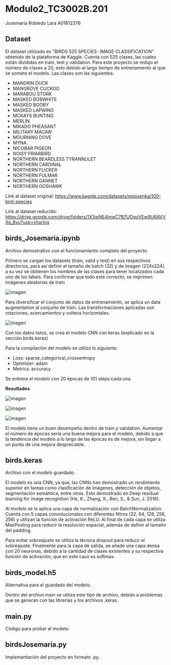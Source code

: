 # Modulo2_TC3002B.201

Josemaría Robledo Lara A01612376

## Dataset
El dataset utilizado es "BIRDS 525 SPECIES- IMAGE CLASSIFICATION" obtenido de la plataforma de Kaggle. Cuenta con 525 clases, las cuales están divididas en train, test y validation. Para este proyecto se redujo el número de clases a 20, esto debido al largo tiempo de entrenamiento al que se somete el modelo. Las clases son las siguientes:

- MANDRIN DUCK
- MANGROVE CUCKOO
- MARABOU STORK
- MASKED BOBWHITE
- MASKED BOOBY
- MASKED LAPWING
- MCKAYS BUNTING
- MERLIN
- MIKADO PHEASANT
- MILITARY MACAW
- MOURNING DOVE
- MYNA
- NICOBAR PIGEON
- NOISY FRIARBIRD
- NORTHERN BEARDLESS TYRANNULET
- NORTHERN CARDINAL
- NORTHERN FLICKER
- NORTHERN FULMAR
- NORTHERN GANNET
- NORTHERN GOSHAWK

Link al dataset original: https://www.kaggle.com/datasets/gpiosenka/100-bird-species

Link al dataset reducido: https://drive.google.com/drive/folders/1X3wNE4jmeC7B7UOqyVEw9U6AVVXe_8vu?usp=sharing

## birds_Josemaria.ipynb
Archivo demostrativo con el funcionamiento completo del proyecto.

Primero se cargan los datasets (train, valid y test) en sus respectivos directorios, para así definir el tamaño de batch (32) y de imagen (224x224), a su vez se obtienen los nombres de las clases para tener localizados cada uno de los labels. Para confirmar que todo esté correcto, se imprimen imágenes aleatorias de train

![imagen](https://github.com/A01612376/Modulo2_TC3002B.201/assets/83626334/a1b56edb-2a48-4fdc-87d7-c4e44c4707f7)


Para diversificar el conjunto de datos de entrenamiento, se aplica un data augmentation al conjunto de train. Las transformaciones aplicadas son rotaciones, acercamientos y volteos horizontales.

![imagen](https://github.com/A01612376/Modulo2_TC3002B.201/assets/83626334/337fb1ce-defd-4c4d-8591-3d951a51e8df)

Con los datos listos, se crea el modelo CNN con keras (explicado en la sección birds.keras)

Para la compilación del modelo se utilizó lo siguiente:
- Loss: sparse_categorical_crossentropy
- Optimizer: adam
- Metrics: accuracy

Se entrena el modelo con 20 épocas de 101 steps cada una.

**Resultados**

![imagen](https://github.com/A01612376/Modulo2_TC3002B.201/assets/83626334/b0f8f72d-7a2c-43b9-8690-2e994960c742)

![imagen](https://github.com/A01612376/Modulo2_TC3002B.201/assets/83626334/359e9eff-35c1-43a3-86c8-bb1b90a39b87)

![imagen](https://github.com/A01612376/Modulo2_TC3002B.201/assets/83626334/5811f283-fadc-4bc2-82ac-1a5c781a2307)

El modelo tiene un buen desempeño dentro de train y validation. Aumentar el número de épocas sería una buena mejora para el modelo, debido a que la tendencia del modelo a lo largo de las épocas es de mejora, sin llegar a un punto de una mejora despreciable.

## birds.keras
Archivo con el modelo guardado.

El modelo es una CNN, ya que, las CNNs han demostrado un rendimiento superior en tareas como clasificación de imágenes, detección de objetos, segmentación semántica, entre otras. Esto demostrado en Deep residual learning for image recognition (He, K., Zhang, X., Ren, S., & Sun, J. 2016).

Al modelo se le aplica una capa de normalización con BatchNormalization. Cuenta con 5 capas convolucionales con diferentes filtros (32, 64, 128, 256, 256) y utilizan la función de activación ReLU. Al final de cada capa se utiliza MaxPooling para reducir la resolución espacial, además de definir el tamaño del padding.

Para evitar sobreajuste se utiliza la técnica dropout para reducir el sobreajuste. Finalmente para la capa de salida, se añade una capa densa con 20 neuronas, debido a la cantidad de clases existentes y su respectiva función de activación, que en este caso es softmax.

## birds_model.h5
Alternativa para el guardado del modelo.

Dentro del archivo main se utiliza este tipo de archivo, debido a problemas que se generan con las librerías y los archivos .keras.

## main.py
Código para probar el modelo.

## birdsJosemaria.py
Implementación del proyecto en formato .py.
